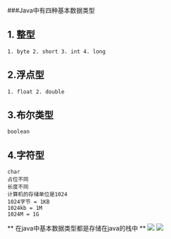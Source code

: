 ###Java中有四种基本数据类型
## 1. 整型 
``` 1. byte 2. short 3. int 4. long  ```
## 2.浮点型
``` 1. float 2. double ```
## 3.布尔类型
``` boolean ```
## 4.字符型
``` 
char 
占位不同
长度不同
计算机的存储单位是1024 
1024字节 = 1KB
1024kb = 1M
1024M = 1G
```

** 在java中基本数据类型都是存储在java的栈中 **
![](https://github.com/wangjianxiongwjx/JAVA/blob/master/img/%E5%9F%BA%E6%9C%AC%E6%95%B0%E6%8D%AE%E7%B1%BB%E5%9E%8B%E5%88%86%E7%B1%BB.jpg)
![](https://github.com/wangjianxiongwjx/JAVA/blob/master/img/%E5%9F%BA%E6%9C%AC%E6%95%B0%E6%8D%AE%E7%B1%BB%E5%9E%8B%E5%AD%98%E5%82%A8.jpg)

